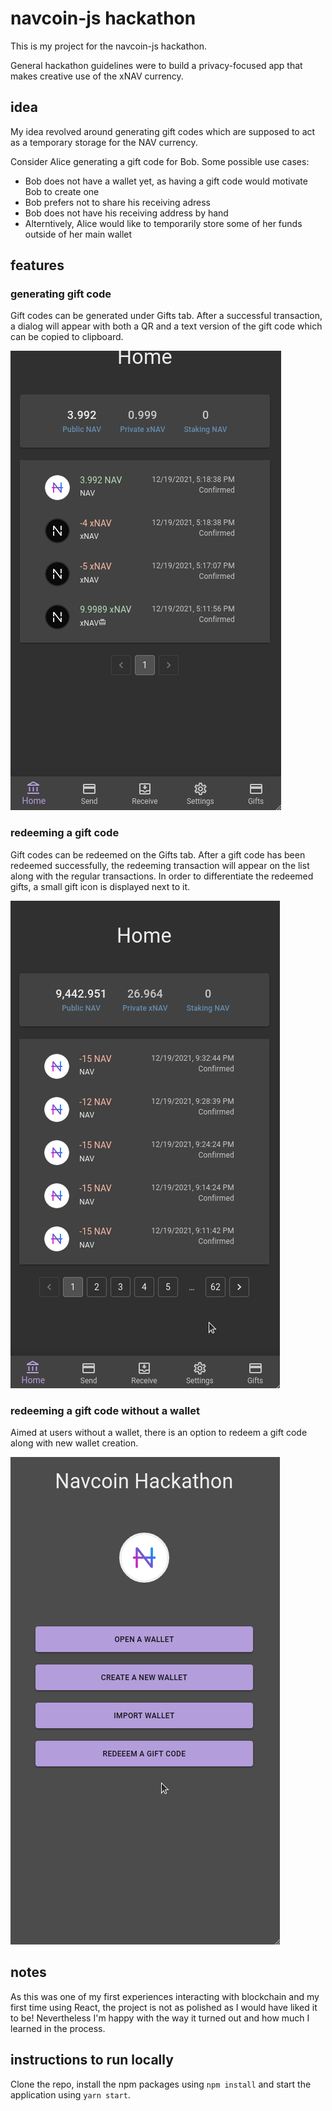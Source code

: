 # navcoin-js hackathon

This is my project for the navcoin-js hackathon. 

General hackathon guidelines were to build a privacy-focused app that makes creative use of the xNAV currency.

## idea

My idea revolved around generating gift codes which are supposed to act as a temporary storage for the NAV currency.

Consider Alice generating a gift code for Bob. Some possible use cases:
- Bob does not have a wallet yet, as having a gift code would motivate Bob to create one
- Bob prefers not to share his receiving adress
- Bob does not have his receiving address by hand
- Alterntively, Alice would like to temporarily store some of her funds outside of her main wallet

## features 

### generating gift code

Gift codes can be generated under Gifts tab. After a successful transaction, a dialog will appear with both a QR and a text version of the gift code which can be copied to clipboard.

![Generating gift code](demo/generateGiftCodeNAV.gif)

### redeeming a gift code

Gift codes can be redeemed on the Gifts tab. After a gift code has been redeemed successfully, the redeeming transaction will appear on the list along with the regular transactions. In order to differentiate the redeemed gifts, a small gift icon is displayed next to it.

![Redeem to existing wallet](demo/redeemRegular.gif)

### redeeming a gift code without a wallet

Aimed at users without a wallet, there is an option to redeem a gift code along with new wallet creation.

![Redeem without a wallet](demo/redeemOnCreate.gif)

## notes

As this was one of my first experiences interacting with blockchain and my first time using React, the project is not as polished as I would have liked it to be! Nevertheless I'm happy with the way it turned out and how much I learned in the process.

## instructions to run locally

Clone the repo, install the npm packages using `npm install` and start the application using `yarn start`.